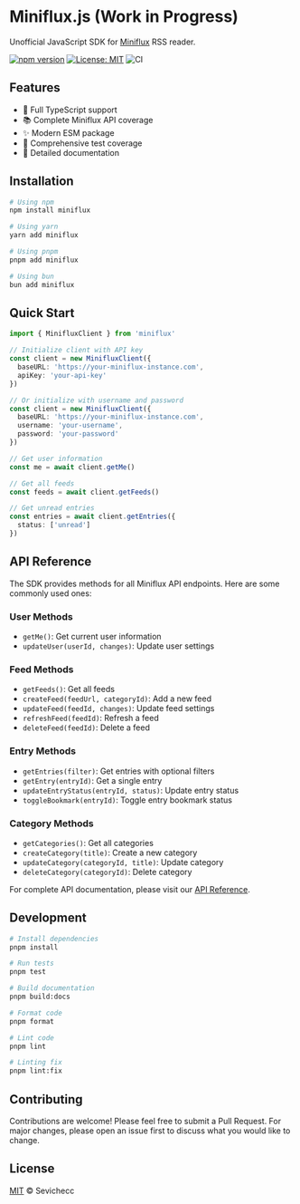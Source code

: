 # Miniflux.js (Work in Progress)

Unofficial JavaScript SDK for [Miniflux](https://miniflux.app) RSS reader.

[![npm version](https://badge.fury.io/js/miniflux.svg)](https://badge.fury.io/js/miniflux) [![License: MIT](https://img.shields.io/badge/License-MIT-yellow.svg)](https://opensource.org/licenses/MIT) ![CI](https://github.com/Sevichecc/miniflux-js/workflows/CI/badge.svg)

## Features

- 🔄 Full TypeScript support
- 📚 Complete Miniflux API coverage
- ✨ Modern ESM package
- 🧪 Comprehensive test coverage
- 📖 Detailed documentation

## Installation

```bash
# Using npm
npm install miniflux

# Using yarn
yarn add miniflux

# Using pnpm
pnpm add miniflux

# Using bun
bun add miniflux
```

## Quick Start

```typescript
import { MinifluxClient } from 'miniflux'

// Initialize client with API key
const client = new MinifluxClient({
  baseURL: 'https://your-miniflux-instance.com',
  apiKey: 'your-api-key'
})

// Or initialize with username and password
const client = new MinifluxClient({
  baseURL: 'https://your-miniflux-instance.com',
  username: 'your-username',
  password: 'your-password'
})

// Get user information
const me = await client.getMe()

// Get all feeds
const feeds = await client.getFeeds()

// Get unread entries
const entries = await client.getEntries({
  status: ['unread']
})
```

## API Reference

The SDK provides methods for all Miniflux API endpoints. Here are some commonly used ones:

### User Methods
- `getMe()`: Get current user information
- `updateUser(userId, changes)`: Update user settings

### Feed Methods
- `getFeeds()`: Get all feeds
- `createFeed(feedUrl, categoryId)`: Add a new feed
- `updateFeed(feedId, changes)`: Update feed settings
- `refreshFeed(feedId)`: Refresh a feed
- `deleteFeed(feedId)`: Delete a feed

### Entry Methods
- `getEntries(filter)`: Get entries with optional filters
- `getEntry(entryId)`: Get a single entry
- `updateEntryStatus(entryId, status)`: Update entry status
- `toggleBookmark(entryId)`: Toggle entry bookmark status

### Category Methods
- `getCategories()`: Get all categories
- `createCategory(title)`: Create a new category
- `updateCategory(categoryId, title)`: Update category
- `deleteCategory(categoryId)`: Delete category

For complete API documentation, please visit our [API Reference](https://github.com/Sevichecc/miniflux-js/docs).

## Development

```bash
# Install dependencies
pnpm install

# Run tests
pnpm test

# Build documentation
pnpm build:docs

# Format code
pnpm format

# Lint code
pnpm lint

# Linting fix
pnpm lint:fix
```

## Contributing

Contributions are welcome! Please feel free to submit a Pull Request. For major changes, please open an issue first to discuss what you would like to change.

## License

[MIT](LICENSE) © Sevichecc